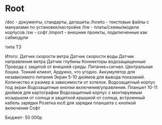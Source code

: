 # Root
/doc - документы, стандарты, даташиты
/howto - текстовые файлы с мануалами по установке/настройке
/hw - платы/схемы/модели корпусов
/sw - софт
/import - внешние проекты, подключенные как сабмодули

типа ТЗ

Итого: 
Датчик скорости ветра
Датчик скорости воды
Датчик направления ветра
Датчик глубины
Коннекторы водозащищенные
Провода с защитой от внешней среды. Питание+сигнал.
Центральная бошка. Тонкий клиент, Ардуино, что угодно.
Аккумулятор для независимого питания
Экран 5-10 дюймов для вывода показаний. Количество и размер в зависимости от хотелок.
Водозащитный корпус под экран
Водозащитные кнопки включения/управления.
Планшет 10-11 дюймов для картографии
Водозащитный корпус с монтируемым козырьком от солнца и защитной крышкой от солнца, встроенный кабель зарядки
Розетка юсб для зарядки планшета с кнопкой включения
Софт

Бюджет- 50 000р
